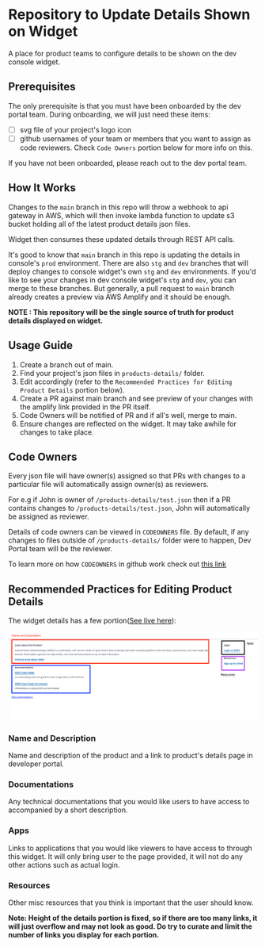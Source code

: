# Repository to Update Details Shown on Widget
A place for product teams to configure details to be shown on the dev console widget.

## Prerequisites
The only prerequisite is that you must have been onboarded by the dev portal team. During onboarding, we will just need these items:
- [ ] svg file of your project's logo icon
- [ ] github usernames of your team or members that you want to assign as code reviewers. Check `Code Owners` portion below for more info on this.

If you have not been onboarded, please reach out to the dev portal team.
## How It Works

Changes to the `main` branch in this repo will throw a webhook to api gateway in AWS, which will then invoke lambda function to update s3 bucket holding all of the latest product details json files.

Widget then consumes these updated details through REST API calls.

It's good to know that `main` branch in this repo is updating the details in console's `prod` environment. There are also `stg` and `dev` branches that will deploy changes to console widget's own `stg` and `dev` environments. If you'd like to see your changes in dev console widget's `stg` and `dev`, you can merge to these branches. But generally, a pull request to `main` branch already creates a preview via AWS Amplify and it should be enough.

**NOTE : This repository will be the single source of truth for product details displayed on widget.**

## Usage Guide

1. Create a branch out of main.
2. Find your project's json files in `products-details/` folder.
3. Edit accordingly (refer to the `Recommended Practices for Editing Product Details` portion below).
4. Create a PR against main branch and see preview of your changes with the amplify link provided in the PR itself.
5. Code Owners will be notified of PR and if all's well, merge to main.
6. Ensure changes are reflected on the widget. It may take awhile for changes to take place.



## Code Owners

Every json file will have owner(s) assigned so that PRs with changes to a particular file will automatically assign owner(s) as reviewers.

For e.g if John is owner of `/products-details/test.json` then if a PR contains changes to `/products-details/test.json`, John will automatically be assigned as reviewer.

Details of code owners can be viewed in `CODEOWNERS` file. By default, if any changes to files outside of `/products-details/` folder were to happen, Dev Portal team will be the reviewer.

To learn more on how `CODEOWNERS` in github work check out [this link](https://docs.github.com/en/repositories/managing-your-repositorys-settings-and-features/customizing-your-repository/about-code-owners)

## Recommended Practices for Editing Product Details

The widget details has a few portion([See live here](https://docs.developer.tech.gov.sg/)): 

![img](assets/details-sections.png)

### Name and Description

Name and description of the product and a link to product's details page in developer portal.

### Documentations

Any technical documentations that you would like users to have access to accompanied by a short description.

### Apps

Links to applications that you would like viewers to have access to through this widget. It will only bring user to the page provided, it will not do any other actions such as actual login.

### Resources

Other misc resources that you think is important that the user should know.

**Note: Height of the details portion is fixed, so if there are too many links, it will just overflow and may not look as good. Do try to curate and limit the number of links you display for each portion.**

